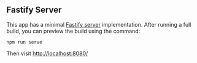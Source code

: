 ## Fastify Server

This app has a minimal [Fastify server](https://fastify.io/) implementation. After running a full build, you can preview the build using the command:

```
npm run serve
```

Then visit [http://localhost:8080/](http://localhost:8080/)
